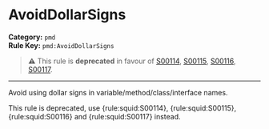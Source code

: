 # AvoidDollarSigns
**Category:** `pmd`<br/>
**Rule Key:** `pmd:AvoidDollarSigns`<br/>
> :warning: This rule is **deprecated** in favour of [S00114](https://rules.sonarsource.com/java/RSPEC-114), [S00115](https://rules.sonarsource.com/java/RSPEC-115), [S00116](https://rules.sonarsource.com/java/RSPEC-116), [S00117](https://rules.sonarsource.com/java/RSPEC-117).

-----

<p>
  Avoid using dollar signs in variable/method/class/interface names.
</p>

<p>
  This rule is deprecated, use {rule:squid:S00114}, {rule:squid:S00115}, {rule:squid:S00116} and {rule:squid:S00117}
  instead.
</p>
